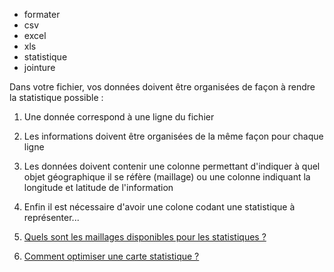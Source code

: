 - formater
- csv
- excel
- xls
- statistique
- jointure

Dans votre fichier, vos données doivent être organisées de façon à rendre la statistique possible :
1. Une donnée correspond à une ligne du fichier
2. Les informations doivent être organisées de la même façon pour chaque ligne
3. Les données doivent contenir une colonne permettant d'indiquer à quel objet géographique il se réfère (maillage) ou une colonne indiquant la longitude et latitude de l'information
4. Enfin il est nécessaire d'avoir une colone codant une statistique à représenter...

1. [Quels sont les maillages disponibles pour les statistiques ?](./Quels_sont_les_maillages_disponibles_pour_les_statistiques.md)
1. [Comment optimiser une carte statistique ?](./Comment_optimiser_une_carte_statistique.md)
